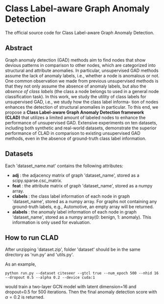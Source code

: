 # Class Label-aware Graph Anomaly Detection

The official source code for Class Label-aware Graph Anomaly Detection.

## Abstract

Graph anomaly detection (GAD) methods aim to find nodes that
show devious patterns in comparison to other nodes, which are
categorized into structural and attribute anomalies. In particular,
unsupervised GAD methods assume the lack of anomaly labels,
i.e., whether a node is anomalous or not. One common observation
we made from previous unsupervised methods is that they not
only assume the absence of anomaly labels, but also the *absence
of class labels* (the class a node belongs to used in a general node
classification task). In this work, we study the utility of class labels
for unsupervised GAD, i.e., we study how the class label informa-
tion of nodes enhances the detection of structural anomalies in
particular. To this end, we propose a **Class Label-aware Graph Anomaly
Detection framework (CLAD)** that utilizes a limited amount of
labeled nodes to enhance the performance of unsupervised GAD.
Extensive experiments on ten datasets, including both synthetic
and real-world datasets, demonstrate the superior performance of
CLAD in comparison to existing unsupervised GAD methods, even
in the absence of ground-truth class label information.

## Datasets

Each 'dataset_name.mat' contains the following attributes:
* **adj** : the adjacency matrix of graph 'dataset_name', stored as a scipy.sparse.csc_matrix.
* **feat** : the attribute matrix of graph 'dataset_name', stored as a numpy array.
* **clabels** : the class label information of each node in graph 'dataset_name', stored as a numpy array. For graphs not containing any ground-truth labels, e.g., Automotive, an empty array will be returned.
* **alabels** : the anomaly label information of each node in graph 'dataset_name', stored as a numpy array(0: benign, 1: anomaly). This information is only used for evaluation.

## How to run CLAD

After unzipping 'dataset.zip', folder 'dataset' should be in the same directory as 'run.py' and 'utils.py'.

As an example,

```
python run.py --dataset citeseer --gtcl true --num_epoch 500 --nhid 16 --dropout 0.5 --alpha 0.2 --device cuda:1
```

would train a two-layer GCN model with latent dimension=16 and dropout=0.5 for 500 iterations. Then the final anomaly detection score with $\alpha=0.2$ is returned.
